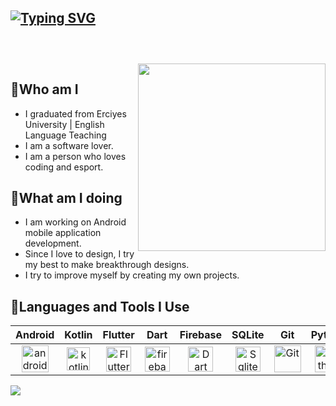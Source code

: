 <!-- Header -->
<!-- ![GithubBanner3](https://user-images.githubusercontent.com/79931228/190871899-12046d2d-2f52-4573-9c50-0146bddf1f32.png)
<br><br><br> -->

<!-- Typing Mode -->
[![Typing SVG](https://readme-typing-svg.herokuapp.com?font=OpenSans&size=40&duration=6000&pause=1000&color=b0e0e6&center=true&vCenter=true&width=1333&lines=Welcome+to+my+Github+Profile+🥳)](https://git.io/typing-svg)
<br><br>
---
<br>

<!-- Gif --> 
<img align="right" width=300 height=300 src="https://github.com/user-attachments/assets/fabf3a2c-a91d-40a9-befb-6d16df9da2fc" />

## 🔸Who am I
- I graduated from Erciyes University | English Language Teaching<br>
- I am a software lover.<br>
- I am a person who loves coding and esport.<br>

## 🔸What am I doing
- I am working on Android mobile application development.<br>
- Since I love to design, I try my best to make breakthrough designs.<br>
- I try to improve myself by creating my own projects.


## 🔸Languages and Tools I Use

| Android | Kotlin | Flutter | Dart | Firebase | SQLite | Git | Python | Figma
| :-: | :-: | :-: | :-: | :-: | :-: | :-: | :-: | :-:
|<img align="center" src="https://developer.android.com/images/logos/android.svg" alt="android" width="43" height="43"/>|<img align="center" src="https://www.vectorlogo.zone/logos/kotlinlang/kotlinlang-icon.svg" alt="kotlin" width="37" height="37"/>|<img align="center" src="https://raw.githubusercontent.com/rahul-jha98/README_icons/refs/heads/main/language_and_tools/square/flutter/flutter.svg" alt="Flutter" width="40" height="40" />|<img align="center" src="https://www.vectorlogo.zone/logos/firebase/firebase-icon.svg" alt="firebase" width="40" height="40"/>|<img align="center" src="https://raw.githubusercontent.com/rahul-jha98/README_icons/refs/heads/main/language_and_tools/square/dart/dart.svg" alt="Dart" width="40" height="40" />|<img align="center" src="https://www.vectorlogo.zone/logos/sqlite/sqlite-icon.svg" alt="Sqlite" width="40" height="40"/>|<img align="center" src="https://raw.githubusercontent.com/rahul-jha98/github_readme_icons/main/language_and_tools/square/git-scm/git-scm.svg" alt="Git" width="43" height="43"/>|<img align="center" src="https://raw.githubusercontent.com/rahul-jha98/README_icons/refs/heads/main/language_and_tools/square/python/python.svg" alt="Python" width="43" height="43"/>|<img align="center" src="https://cdn-icons-png.flaticon.com/512/5968/5968705.png" alt="figma" width="41" height="41"/>|<img align="center" 

<img align="center" src="https://github.com/user-attachments/assets/9d3f7172-8a90-4764-aa63-899b359c2065" />
